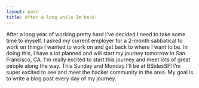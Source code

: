 ```yaml
---
layout: post
title: After a long while Im back!
---
```


After a long year of working pretty hard I've decided I need to take some time to myself. I asked my current employer for a 2-month sabbatical to work on things I wanted to work on and get back to where I want to be. In doing this, I have a lot planned and will start my journey tomorrow in San Francisco, CA. I'm really excited to start this journey and meet lots of great people along the way. This Sunday and Monday I'll be at BSidesSF! I’m super excited to see and meet the hacker community in the area. My goal is to write a blog post every day of my journey.  
